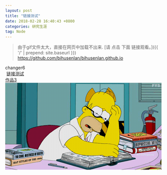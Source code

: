 ```yaml
---
layout: post
title: "链接测试"
date: 2018-02-28 16:40:43 +0800
categories: 研究生涯
tag: Node
---
```








>由于gif文件太大，直接在网页中加载不出来.
[请  点击 下面 链接观看。]({{ '/' | prepend: site.baseurl }})
https://github.com/bihusenlan/bihusenlan.github.io
 

changer6
 <br>
 <a class="intro" href="/_Photo/touteng.gif/" target="_blank">链接测试</a>
 <br>
<a href="{{ '/' | prepend: site.baseurl }}">作品3</a>
<br>
<img src="/_Photo/touteng.gif/" alt="我">
